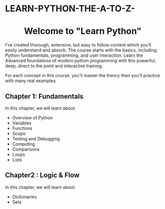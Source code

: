 # LEARN-PYTHON-THE-A-TO-Z-
<h1 style="text-align: center;">Welcome to "Learn Python"</h1>
<p>I’ve created thorough, extensive, but easy to follow content which you’ll easily understand and absorb. The course starts with the basics, including Python fundamentals, programming, and user interaction.
Learn the Advanced foundations of modern python programming with this powerful, deep, direct to the point and interactive training.

For each concept in this course, you'll master the theory then you'll  practice with many real examples.</p>

## Chapter 1: Fundamentals

In this chapter, we will learn about:
- Overview of Python
- Variables
- Functions
- Scope
- Testing and Debugging
- Computing
- Comparisons
- Loops
- Lists

## Chapter2 : Logic & Flow
In this chapter, we will learn about:
- Dictionaries
- Sets
